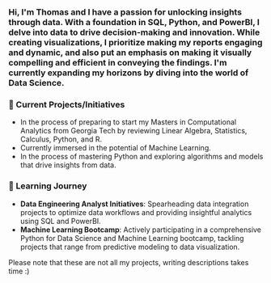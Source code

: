### Hi, I'm Thomas and I have a passion for unlocking insights through data. With a foundation in SQL, Python, and PowerBI, I delve into data to drive decision-making and innovation. While creating visualizations, I prioritize making my reports engaging and dynamic, and also put an emphasis on making it visually compelling and efficient in conveying the findings. I'm currently expanding my horizons by diving into the world of Data Science.

### 🚀 Current Projects/Initiatives
- In the process of preparing to start my Masters in Computational Analytics from Georgia Tech by reviewing Linear Algebra, Statistics, Calculus, Python, and R.  
- Currently immersed in the potential of Machine Learning. 
- In the process of mastering Python and exploring algorithms and models that drive insights from data.

### 🌱 Learning Journey
- **Data Engineering Analyst Initiatives**: Spearheading data integration projects to optimize data workflows and providing insightful analytics using SQL and PowerBI.
- **Machine Learning Bootcamp**: Actively participating in a comprehensive Python for Data Science and Machine Learning bootcamp, tackling projects that range from predictive modeling to data visualization.

Please note that these are not all my projects, writing descriptions takes time :) 
